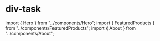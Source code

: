 # div-task
import { Hero } from "../components/Hero"; import { FeaturedProducts } from "../components/FeaturedProducts"; import { About } from "../components/About"; 

